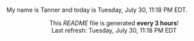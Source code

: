 My name is Tanner and today is Tuesday, July 30, 11:18 PM EDT.

<p align="center">This <i>README</i> file is generated <b>every 3 hours</b>!</br>Last refresh: Tuesday, July 30, 11:18 PM EDT<br /></p>
